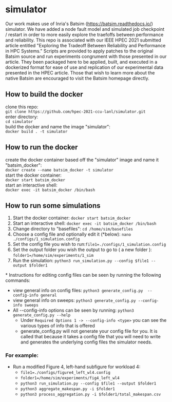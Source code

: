 # simulator
Our work makes use of Inria's Batsim (https://batsim.readthedocs.io/) simulator. We have added a node fault model and simulated job checkpoint / restart in order to more easily explore the traefoffs between performance and reliability. This repo is associated with our IEEE HPEC 2021 submitted article entitled "Exploring the Tradeoff Between Reliability and Performance in HPC Systems."  Scripts are provided to apply patches to the original Batsim source and run experiments congrument with those presented in our article. They been packaged here to be applied, built, and executed in a dockerized format for ease of use and replication of our experimental data presented in the HPEC article.  Those that wish to learn more about the native Batsim are encouraged to visit the Batsim homepage directly.

## How to build the docker
clone this repo:<br/>
```git clone https://github.com/hpec-2021-ccu-lanl/simulator.git``` <br/>
enter directory:<br/>
```cd simulator```<br/>
build the docker and name the image "simulator": <br/>
```docker build . -t simulator```<br/>

## How to run the docker

create the docker container based off the "simulator" image and name it "batsim_docker":<br/>
```docker create --name batsim_docker -t simulator```<br/>
start the docker container: <br/>
```docker start batsim_docker```<br/>
start an interactive shell:<br/>
```docker exec -it batsim_docker /bin/bash```

## How to run some simulations

1.  Start the docker container: `docker start batsim_docker`
2.  Start an interactive shell: `docker exec -it batsim_docker /bin/bash`
3.  Change directory to "basefiles": `cd /home/sim/basefiles`
4.  Choose a config file and optionally edit it (*below): `nano ./configs/1_simulation.config`
5.  Set the config file you wish to run:`file1=./configs/1_simulation.config`
6.  Set the output folder you wish the output to go to ( a new folder ): `folder1=/home/sim/experiments/1_sim`
5.  Run the simulation: `python3 run_simulation.py --config $file1 --output $folder1`

\* Instructions for editing config files can be seen by running the following commands:
 - view general info on config files: `python3 generate_config.py  --config-info general`
 - view general info on sweeps: `python3 generate_config.py --config-info sweeps`
 - All --config-info options can be seen by running: `python3 generate_config.py --help`
    - Under `Required Options 1 -> --config-info <type>` you can see the various types of info that is offered
    - generate_config.py will not generate your config file for you.  It is called that because it takes a config file that you will need to write and generates the underlying config files the simulator needs.

### For example:
  - Run a modified Figure 4, left-hand subfigure for workload 4:
    - `file1=./configs/figure4_left_wl4.config`
    - `folder1=/home/sim/experiments/fig4_left_wl4`
    - `python3 run_simulation.py --config $file1 --output $folder1`
    - `python3 aggregate_makespan.py -i $folder1`
    - `python3 process_aggregation.py -i $folder1/total_makespan.csv`
